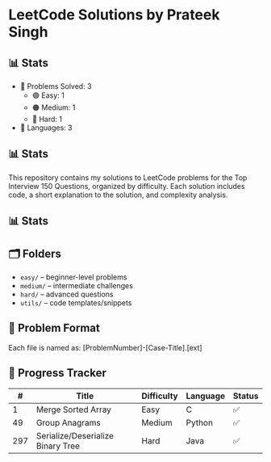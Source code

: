 # LeetCode Solutions by Prateek Singh

## 📊 Stats
- 🔢 Problems Solved: 3
  - 🟢 Easy: 1
  - 🟠 Medium: 1
  - 🔴 Hard: 1
- 🧩 Languages: 3


## 📊 Stats


This repository contains my solutions to LeetCode problems for the Top Interview 150 Questions, organized by difficulty. Each solution includes code, a short explanation to the solution, and complexity analysis.

## 📊 Stats

## 🗂️ Folders
- `easy/` – beginner-level problems
- `medium/` – intermediate challenges
- `hard/` – advanced questions
- `utils/` – code templates/snippets

## 🧾 Problem Format

Each file is named as:
[ProblemNumber]-[Case-Title].[ext]

## 📅 Progress Tracker
| # | Title | Difficulty | Language | Status |
|---|-------|------------|----------|--------|
| 1 | Merge Sorted Array | Easy | C | ✅ |
| 49 | Group Anagrams | Medium | Python | ✅ |
| 297 | Serialize/Deserialize Binary Tree | Hard | Java | ✅ |
